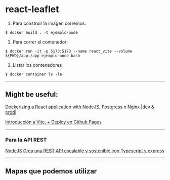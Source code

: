 # react-leaflet

1. Para construir la imagen corremos:

```
$ docker build . -t ejemplo-node
```
1. Para correr el contenedor:

```
$ docker run -it -p 5173:5173 --name react_vite --volume ${PWD}/app:/app ejemplo-node bash
```
1. Listar los contenedores
```
$ docker container ls -la
```
---
## Might be useful:

[Dockerizing a React application with NodeJS, Postgress n Nginx |dev & prod|](https://www.youtube.com/watch?v=-pTel5FojAQ)

[Introducción a Vite, + Deploy en Github Pages](https://www.youtube.com/watch?v=UX4gvort2TU)
___
### Para la API REST

[NodeJS Crea una REST API escalable y sostenible con Typescript y express](https://www.youtube.com/watch?v=T1QFGwOnQxQ)

___
## Mapas que podemos utilizar

